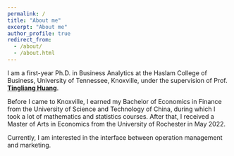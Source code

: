 ```yaml
---
permalink: /
title: "About me"
excerpt: "About me"
author_profile: true
redirect_from: 
  - /about/
  - /about.html
---
```



I am a first-year Ph.D. in Business Analytics at the Haslam College of Business, University of Tennessee, Knoxville, under the supervision of Prof. <a href='https://sites.google.com/view/tinglianghuang'><strong>Tingliang Huang</strong></a>. 

Before I came to Knoxville, I earned my Bachelor of Economics in Finance from the University of Science and Technology of China, during which I took a lot of mathematics and statistics courses. After that, I received a Master of Arts in Economics from the University of Rochester in May 2022. 

Currently, I am interested in the interface between operation management and marketing.


